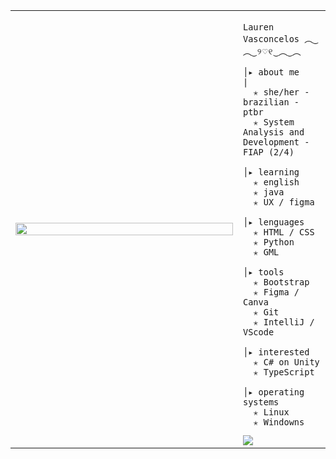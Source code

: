 <table>
    <tr>
        <td style="width: 65%;">
            <img src="https://github.com/user-attachments/assets/c25e374f-f241-411f-a87d-f8a879244698" style="width:100%; border: none;"/>
        </td>
        <td style="width: 25%; vertical-align: middle;">
            
<p>    
                
    Lauren Vasconcelos ︵‿︵‿୨♡୧‿︵‿︵
</p>
                                                                    
    │▸ about me                                                |
      ✭ she/her - brazilian - ptbr
      ✭ System Analysis and Development - FIAP (2/4)
                                             
    │▸ learning
      ✭ english
      ✭ java
      ✭ UX / figma

    │▸ lenguages
      ✭ HTML / CSS
      ✭ Python
      ✭ GML

    │▸ tools
      ✭ Bootstrap
      ✭ Figma / Canva
      ✭ Git
      ✭ IntelliJ / VScode

    │▸ interested
      ✭ C# on Unity
      ✭ TypeScript

    │▸ operating systems
      ✭ Linux
      ✭ Windowns

<a href="https://visitcount.itsvg.in">
  <img src="https://visitcount.itsvg.in/api?id=l44ver&label=Profile%20Views&color=12&icon=9&pretty=true" />
</a>

